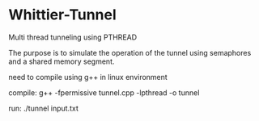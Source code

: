 # Whittier-Tunnel
Multi thread tunneling using PTHREAD

The purpose is to simulate the operation of the tunnel using semaphores and a shared memory segment.

need to compile using g++ in linux environment

compile: g++ -fpermissive tunnel.cpp -lpthread -o tunnel

run:     ./tunnel input.txt
